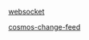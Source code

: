 [websocket](https://docs.microsoft.com/zh-tw/aspnet/core/fundamentals/websockets?view=aspnetcore-2.1)

[cosmos-change-feed](https://docs.microsoft.com/zh-tw/azure/cosmos-db/change-feed)